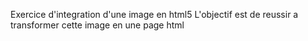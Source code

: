 Exercice d'integration d'une image en html5
L'objectif est de reussir a transformer cette image en une page html
